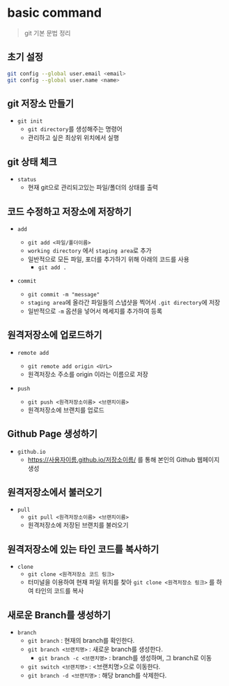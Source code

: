 # basic command
> git 기본 문법 정리

## 초기 설정
```bash
git config --global user.email <email>
git config --global user.name <name>
```

## git 저장소 만들기

- `git init`
    - `git directory`를 생성해주는 명령어
    - 관리하고 싶은 최상위 위치에서 실행

## git 상태 체크

- `status`
    - 현재 git으로 관리되고있는 파일/폴더의 상태를 출력

## 코드 수정하고 저장소에 저장하기

- `add`
    - `git add <파일/폴더이름>`
    - `working directory` 에서 `staging area`로 추가
    - 일반적으로 모든 파일, 포더를 추가하기 위해 아래의 코드를 사용
        - `git add .`

- `commit`
    - `git commit -m "message"`
    - `staging area`에 올라간 파일들의 스냅샷을 찍어서 `.git directory`에 저장
    - 일반적으로 `-m` 옵션을 넣어서 메세지를 추가하여 등록

## 원격저장소에 업로드하기

- `remote add`
    - `git remote add origin <UrL>`
    - 원격저장소 주소를 origin 이라는 이름으로 저장

- `push`
    - `git push <원격저장소이름> <브랜치이름>`
    - 원격저장소에 브랜치를 업로드

## Github Page 생성하기

- `github.io` 
   - https://사용자이름.github.io/저장소이름/ 를 통해 본인의      Github 웹페이지 생성

## 원격저장소에서 불러오기

- `pull`
    - `git pull <원격저장소이름> <브랜치이름>`
    - 원격저장소에 저장된 브랜치를 불러오기

## 원격저장소에 있는 타인 코드를 복사하기

- `clone`
    - `git clone <원격저장소 코드 링크>`
    - 터미널을 이용하여 현재 파일 위치를 찾아 `git clone <원격저장소 링크>` 를 하여 타인의 코드를 복사

## 새로운 Branch를 생성하기

- `branch`
    - `git branch` : 현재의 branch를 확인한다.
    - `git branch <브랜치명>` : 새로운 branch를 생성한다.
        - `git branch -c <브랜치명>` : branch를 생성하며, 그 branch로 이동 
    - `git switch <브랜치명>` : <브랜치명>으로 이동한다.
    - `git branch -d <브랜치명>` : 해당 branch를 삭제한다.
        